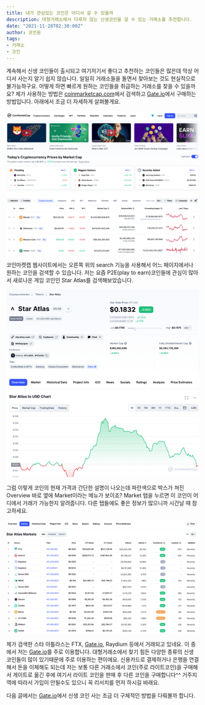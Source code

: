 ```yaml
---
title: 내가 관심있는 코인은 어디서 살 수 있을까
description: 대형거래소에서 다루지 않는 신생코인을 살 수 있는 거래소를 추천합니다.
date: "2021-11-28T02:30:00Z"
author: 코인문
tags:
- 거래소
- 코인
---
```


계속해서 신생 코인들이 출시되고 여기저기서 좋다고 추천하는 코인들은 많은데 막상 어디서 사는지 알기 쉽지 않습니다. 일일히 거래소들을 돌면서 찾아보는 것도 현실적으로 불가능하구요. 어떻게 하면 빠르게 원하는 코인들을 취급하는 거래소를 찾을 수 있을까요? 제가 사용하는 방법은 [coinmarketcap.com](https://coinmarketcap.com)에서 검색하고 [Gate.io](https://www.gate.io/ref/8719644)에서 구매하는 방법입니다. 아래에서 조금 더 자세하게 살펴볼게요.

![코인마켓캡 페이지](1.png "코인마켓캡 메인페이지")

코인마켓캡 웹사이트에서는 오른쪽 위의 search 기능을 사용해서 어느 페이지에서나 원하는 코인을 검색할 수 있습니다. 저는 요즘 P2E(play to earn)코인들에 관심이 많아서 새로나온 게임 코인인 Star Atlas를 검색해보았습니다.

![코인 오버뷰 페이지](2.png "코인 오버뷰 페이지")

그럼 이렇게 코인의 현재 가격과 간단한 설명이 나오는데 파란색으로 박스가 쳐진 Overview 바로 옆에 Market이라는 메뉴가 보이죠? 
Market 탭을 누르면 이 코인이 어디에서 거래가 가능한지 알려줍니다. 다른 탭들에도 좋은 정보가 많으니까 시간날 때 참고하세요.

![마켓 탭](3.png "마켓 탭")

제가 검색한 스타 아틀라스는 FTX, [Gate.io](https://www.gate.io/ref/8719644), Raydium 등에서 거래되고 있네요. 이 중에서 저는 [Gate.io](https://www.gate.io/ref/8719644)를 주로 이용합니다. 대형거래소에서 찾기 힘든 다양한 종류의 신생 코인들이 많이 있기때문에 주로 이용하는 편이에요. 신용카드로 결제하거나 은행을 연결해서 돈을 이체해도 되는데 저는 보통 다른 거래소에서 코인(주로 라이트코인)을 구매해서 게이트로 옮긴 후에 여기서 라이트 코인을 판매 후 다른 코인을 구매합니다^^ 거주지역에 따라서 가입이 안될수도 있으니 꼭 리서치를 먼저 하시길 바래요.

다음 글에서는 [Gate.io](https://www.gate.io/ref/8719644)에서 신생 코인 사는 조금 더 구체적인 방법을 다뤄볼까 합니다. 
